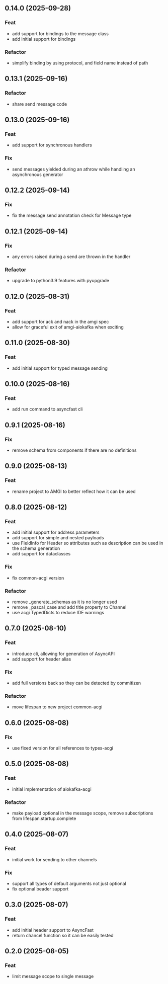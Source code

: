 ## 0.14.0 (2025-09-28)

### Feat

- add support for bindings to the message class
- add initial support for bindings

### Refactor

- simplify binding by using protocol, and field name instead of path

## 0.13.1 (2025-09-16)

### Refactor

- share send message code

## 0.13.0 (2025-09-16)

### Feat

- add support for synchronous handlers

### Fix

- send messages yielded during an athrow while handling an asynchronous generator

## 0.12.2 (2025-09-14)

### Fix

- fix the message send annotation check for Message type

## 0.12.1 (2025-09-14)

### Fix

- any errors raised during a send are thrown in the handler

### Refactor

- upgrade to python3.9 features with pyupgrade

## 0.12.0 (2025-08-31)

### Feat

- add support for ack and nack in the amgi spec
- allow for graceful exit of amgi-aiokafka when exciting

## 0.11.0 (2025-08-30)

### Feat

- add initial support for typed message sending

## 0.10.0 (2025-08-16)

### Feat

- add run command to asyncfast cli

## 0.9.1 (2025-08-16)

### Fix

- remove schema from components if there are no definitions

## 0.9.0 (2025-08-13)

### Feat

- rename project to AMGI to better reflect how it can be used

## 0.8.0 (2025-08-12)

### Feat

- add initial support for address parameters
- add support for simple and nested payloads
- use FieldInfo for Header so attributes such as description can be used in the schema generation
- add support for dataclasses

### Fix

- fix common-acgi version

### Refactor

- remove \_generate_schemas as it is no longer used
- remove \_pascal_case and add title property to Channel
- use acgi TypedDicts to reduce IDE warnings

## 0.7.0 (2025-08-10)

### Feat

- introduce cli, allowing for generation of AsyncAPI
- add support for header alias

### Fix

- add full versions back so they can be detected by commitizen

### Refactor

- move lifespan to new project common-acgi

## 0.6.0 (2025-08-08)

### Fix

- use fixed version for all references to types-acgi

## 0.5.0 (2025-08-08)

### Feat

- initial implementation of aiokafka-acgi

### Refactor

- make payload optional in the message scope, remove subscriptions from lifespan.startup.complete

## 0.4.0 (2025-08-07)

### Feat

- initial work for sending to other channels

### Fix

- support all types of default arguments not just optional
- fix optional beader support

## 0.3.0 (2025-08-07)

### Feat

- add initial header support to AsyncFast
- return chancel function so it can be easily tested

## 0.2.0 (2025-08-05)

### Feat

- limit message scope to single message
